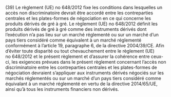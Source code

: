 (39) Le règlement (UE) no 648/2012 fixe les conditions dans lesquelles un accès non discriminatoire devrait être accordé entre les contreparties centrales et les plates-formes de négociation en ce qui concerne les produits dérivés de gré à gré. Le règlement (UE) no 648/2012 définit les produits dérivés de gré à gré comme des instruments dérivés dont l’exécution n’a pas lieu sur un marché réglementé ou sur un marché d’un pays tiers considéré comme équivalent à un marché réglementé conformément à l’article 19, paragraphe 6, de la directive 2004/39/CE. Afin d’éviter toute disparité ou tout chevauchement entre le règlement (UE) no 648/2012 et le présent règlement et d’assurer la cohérence entre ceux-ci, les exigences prévues dans le présent règlement concernant l’accès non discriminatoire entre les contreparties centrales et les plates-formes de négociation devraient s’appliquer aux instruments dérivés négociés sur les marchés réglementés ou sur un marché d’un pays tiers considéré comme équivalant à un marché réglementé en vertu de la directive 2014/65/UE, ainsi qu’à tous les instruments financiers non dérivés.